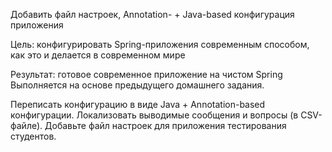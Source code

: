 Добавить файл настроек, Annotation- + Java-based конфигурация приложения 

Цель: конфигурировать Spring-приложения современным способом, как это и делается в современном мире 

Результат: готовое современное приложение на чистом Spring Выполняется на основе предыдущего домашнего задания.

Переписать конфигурацию в виде Java + Annotation-based конфигурации.
Локализовать выводимые сообщения и вопросы (в CSV-файле).
Добавьте файл настроек для приложения тестирования студентов. 
